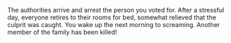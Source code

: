 The authorities arrive and arrest the person you voted for. After a stressful day, everyone retires to their rooms for bed, somewhat relieved that the culprit was caught.
You wake up the next morning to screaming. Another member of the family has been killed!  


